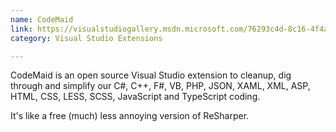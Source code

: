```yaml
---
name: CodeMaid
link: https://visualstudiogallery.msdn.microsoft.com/76293c4d-8c16-4f4a-aee6-21f83a571496/
category: Visual Studio Extensions

---
```


CodeMaid is an open source Visual Studio extension to cleanup, dig through and
simplify our C#, C++, F#, VB, PHP, JSON, XAML, XML, ASP, HTML, CSS, LESS, SCSS,
JavaScript and TypeScript coding.

It's like a free (much) less annoying version of ReSharper.
